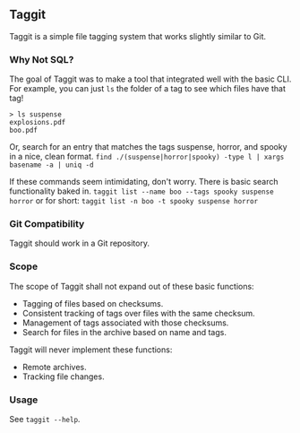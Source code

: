 ## Taggit
Taggit is a simple file tagging system that works slightly similar to Git.

### Why Not SQL?
The goal of Taggit was to make a tool that integrated well with the basic CLI.
For example, you can just `ls` the folder of a tag to see which files have that tag!
```
> ls suspense
explosions.pdf
boo.pdf
```

Or, search for an entry that matches the tags suspense, horror, and spooky in a nice, clean format.
`find ./(suspense|horror|spooky) -type l | xargs basename -a | uniq -d`

If these commands seem intimidating, don't worry. There is basic search functionality baked in.
`taggit list --name boo --tags spooky suspense horror`
or for short:
`taggit list -n boo -t spooky suspense horror`

### Git Compatibility
Taggit should work in a Git repository.

### Scope
The scope of Taggit shall not expand out of these basic functions:
* Tagging of files based on checksums.
* Consistent tracking of tags over files with the same checksum.
* Management of tags associated with those checksums.
* Search for files in the archive based on name and tags.

Taggit will never implement these functions:
* Remote archives.
* Tracking file changes.

### Usage
See `taggit --help`.

